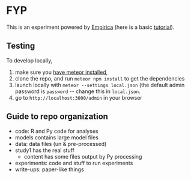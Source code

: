 # FYP
This is an experiment powered by
[Empirica](https://empirica.ly/) (here is a basic
[tutorial](https://www.youtube.com/watch?v=K2YhEZey_58&list=PLPQelvUwyVgiawBDk3Sp74QMfL8RPgORW&index=1)).

## Testing

To develop locally, 

1. make sure you [have meteor installed](https://www.meteor.com/install), 
2. clone the repo, and run `meteor npm install` to get the dependencies
3. launch locally with `meteor --settings local.json` (the default admin password is `password` -- change this in `local.json`.
4. go to `http://localhost:3000/admin` in your browser

## Guide to repo organization
- code: R and Py code for analyses
 - models contains large model files
- data: data files (un & pre-processed)
 - study1 has the real stuff
 	- content has some files output by Py processing
- experiments: code and stuff to run experiments
- write-ups: paper-like things

